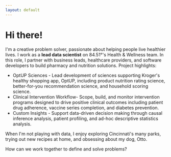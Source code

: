 ```yaml
---
layout: default
---
```


# Hi there!

I'm a creative problem solver, passionate about helping people live healthier lives. I work as a **lead data scientist** on 84.51°'s Health & Wellness team. In this role, I partner with business leads, healthcare providers, and software developers to build pharmacy and nutrition solutions. Project highlights:
* OptUP Sciences - Lead development of sciences supporting Kroger's healthy shopping app, OptUP, including product nutrition rating science, better-for-you recommendation science, and household scoring science. 
* Clinical Intervention Workflow- Scope, build, and monitor intervention programs designed to drive positive clinical outcomes including patient drug adherence, vaccine series completion, and diabetes prevention.
* Custom Insights - Support data-driven decision making through causal inference analysis, patient profiling, and ad-hoc descriptive statistics analysis.

When I'm not playing with data, I enjoy exploring Cincinnati's many parks, trying out new recipes at home, and obsessing about my dog, Otto.

How can we work together to define and solve problems?
